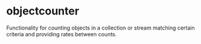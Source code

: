 # objectcounter
Functionality for counting objects in a collection or stream matching certain criteria and providing rates between counts.
